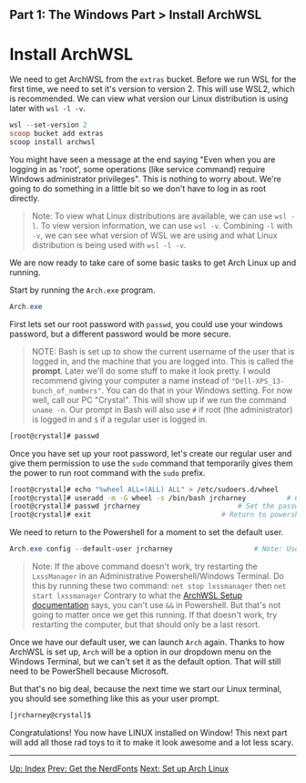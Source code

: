 Part 1: The Windows Part > Install ArchWSL
---

# Install ArchWSL

We need to get ArchWSL from the `extras` bucket.  Before we run WSL for the first time, we need to set it's version to version 2. This will use WSL2, which is recommended. We can view what version our Linux distribution is using later with `wsl -l -v`.

```powershell
wsl --set-version 2
scoop bucket add extras
scoop install archwsl
```

You might have seen a message at the end saying "Even when you are logging in as 'root', some operations (like service command) require Windows administrator privileges". This is nothing to worry about. We're going to do something in a little bit so we don't have to log in as root directly.

> Note: To view what Linux distributions are available, we can use `wsl -l`. To view version information, we can use `wsl -v`. Combining `-l` with `-v`, we can see what version of WSL we are using and what Linux distribution is being used with `wsl -l -v`.

We are now ready to take care of some basic tasks to get Arch Linux up and running.

Start by running the `Arch.exe` program.

```powershell
Arch.exe
```

First lets set our root password with `passwd`, you could use your windows password, but a different password would be more secure.

> NOTE: Bash is set up to show the current username of the user that is logged in, and the machine that you are logged into. This is called the **prompt**. Later we'll do some stuff to make it look pretty. I would recommend giving your computer a name instead of `"Dell-XPS_13-bunch_of_numbers"`.  You can do that in your Windows setting. For now well, call our PC "Crystal". This will show up if we run the command `uname -n`.
> Our prompt in Bash will also use `#` if root (the administrator) is logged in and `$` if a regular user is logged in.

```bash
[root@crystal]# passwd
```

Once you have set up your root password, let's create our regular user and give them permission to use the `sudo` command that temporarily gives them the power to run root command with the `sudo` prefix.

```bash
[root@crystal]# echo "%wheel ALL=(ALL) ALL" > /etc/sudoers.d/wheel		# This creates the sudoers file
[root@crystal]# useradd -m -G wheel -s /bin/bash jrcharney			# Create a new users. I will set mine for jrcharney
[root@crystal]# passwd jrcharney						# Set the password for the new user
[root@crystal]# exit								# Return to powershell
```

We need to return to the Powershell for a moment to set the default user.

```powershell
Arch.exe config --default-user jrcharney					# Note: Use your username not mine!
```

> Note: If the above command doesn't work, try restarting the `LxssManager` in an Administrative Powershell/Windows Terminal.
> Do this by running these two command: `net stop lxssmanager`  then `net start lxssmanager`
> Contrary to what the [ArchWSL Setup documentation](https://wsldl-pg.github.io/ArchW-docs/How-to-Setup/) says, you can't use `&&` in Powershell. But that's not going to matter once we get this running.
> If that doesn't work, try restarting the computer, but that should only be a last resort.

Once we have our default user, we can launch `Arch` again.  Thanks to how ArchWSL is set up, `Arch` will be a option in our dropdown menu on the Windows Terminal, but we can't set it as the default option. That will still need to be PowerShell because Microsoft.

But that's no big deal, because the next time we start our Linux terminal, you should see something like this as your user prompt.

```bash
[jrcharney@crystal]$
```

Congratulations! You now have LINUX installed on Window! This next part will add all those rad toys to it to make it look awesome and a lot less scary.

---
[Up: Index](../00-Start_Here.md)
[Prev: Get the NerdFonts](03-GetNerdFonts.md)
[Next: Set up Arch Linux](../Part2/01-SetupArchLinux.md)

